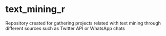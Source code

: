 # text_mining_r
Repository created for gathering projects related with text mining through different sources such as Twitter API or WhatsApp chats
